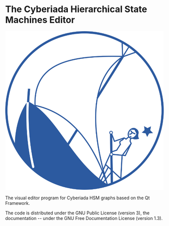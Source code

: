 # The Cyberiada Hierarchical State Machines Editor

![The Cyberiada Logo](images/logo.png)

The visual editor program for Cyberiada HSM graphs based on the Qt Framework.

The code is distributed under the GNU Public License (version 3), the documentation -- under
the GNU Free Documentation License (version 1.3).
